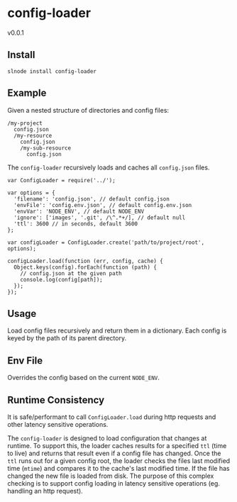 # config-loader
v0.0.1

## Install

    slnode install config-loader
    
## Example

Given a nested structure of directories and config files:

    /my-project
      config.json
      /my-resource
        config.json
        /my-sub-resource
          config.json

The `config-loader` recursively loads and caches all `config.json` files.

    var ConfigLoader = require('../');

    var options = {
      'filename': 'config.json', // default config.json
      'envFile': 'config.env.json', // default config.env.json
      'envVar': 'NODE_ENV', // default NODE_ENV
      'ignore': ['images', '.git', /\^.*+/], // default null
      'ttl': 3600 // in seconds, default 3600
    };

    var configLoader = ConfigLoader.create('path/to/project/root', options);

    configLoader.load(function (err, config, cache) {
      Object.keys(config).forEach(function (path) {
        // config.json at the given path
        console.log(config[path]);
      });
    });

    
## Usage

Load config files recursively and return them in a dictionary. Each config is keyed by the path of its parent directory.

## Env File

Overrides the config based on the current `NODE_ENV`.

## Runtime Consistency

It is safe/performant to call `ConfigLoader.load` during http requests and other latency sensitive operations.

The `config-loader` is designed to load configuration that changes at runtime. To support this, the loader caches results for a specified `ttl` (time to live) and returns that result even if a config file has changed. Once the `ttl` runs out for a given config root, the loader checks the files last modified time (`mtime`) and compares it to the cache's last modified time. If the file has changed the new file is loaded from disk. The purpose of this complex checking is to support config loading in latency sensitive operations (eg. handling an http request).